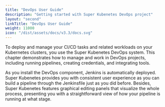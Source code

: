 ```yaml
---
title: "DevOps User Guide"
description: "Getting started with Super Kubenetes DevOps project"
layout: "second"
linkTitle: "DevOps User Guide"
weight: 11000
icon: "/dist/assets/docs/v3.3/docs.svg"
---
```


To deploy and manage your CI/CD tasks and related workloads on your Kubernetes clusters, you use the Super Kubenetes DevOps system. This chapter demonstrates how to manage and work in DevOps projects, including running pipelines, creating credentials, and integrating tools.

As you install the DevOps component, Jenkins is automatically deployed. Super Kubenetes provides you with consistent user experience as you can build a pipeline through the Jenkinsfile just as you did before. Besides, Super Kubenetes features graphical editing panels that visualize the whole process, presenting you with a straightforward view of how your pipeline is running at what stage.
